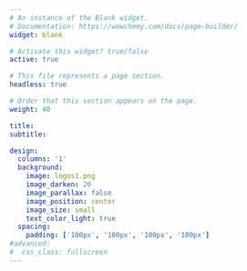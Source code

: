 ```yaml
---
# An instance of the Blank widget.
# Documentation: https://wowchemy.com/docs/page-builder/
widget: blank

# Activate this widget? true/false
active: true

# This file represents a page section.
headless: true

# Order that this section appears on the page.
weight: 40

title:
subtitle:

design:
  columns: '1'
  background:
    image: logos1.png
    image_darken: 20
    image_parallax: false
    image_position: center
    image_size: small
    text_color_light: true
  spacing:
    padding: ['100px', '100px', '100px', '100px']
#advanced:
#  css_class: fullscreen
---
```

